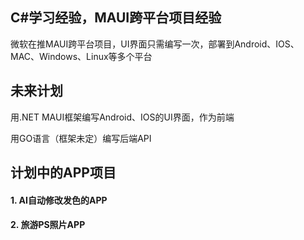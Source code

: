 ## C#学习经验，MAUI跨平台项目经验

微软在推MAUI跨平台项目，UI界面只需编写一次，部署到Android、IOS、MAC、Windows、Linux等多个平台



## 未来计划

用.NET MAUI框架编写Android、IOS的UI界面，作为前端

用GO语言（框架未定）编写后端API



## 计划中的APP项目

#### 1. AI自动修改发色的APP



#### 2. 旅游PS照片APP

